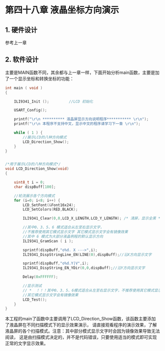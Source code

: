 # 第四十八章 液晶坐标方向演示

## 1. 硬件设计

参考上一章

## 2. 软件设计

主要是MAIN函数不同，其余都与上一章一样，下面开始分析main函数，主要是加了一个显示坐标和转换坐标的功能：

```c
int main ( void )
{

    ILI9341_Init ();         //LCD 初始化

    USART_Config();

    printf("\r\n ********** 液晶屏显示方向说明程序*********** \r\n");
    printf("\r\n 本程序不支持中文，显示中文的程序请学习下一章 \r\n");

    while ( 1 ) {
        //展示LCD的八种方向模式
        LCD_Direction_Show();
    }
}


/*用于展示LCD的八种方向模式*/
void LCD_Direction_Show(void)
{

    uint8_t i = 0;
    char dispBuff[100];

    //轮流展示各个方向模式
    for (i=0; i<8; i++) {
        LCD_SetFont(&Font16x24);
        LCD_SetColors(RED,BLACK);

        ILI9341_Clear(0,0,LCD_X_LENGTH,LCD_Y_LENGTH); /* 清屏，显示全黑 */

        //其中0、3、5、6 模式适合从左至右显示文字，
        //不推荐使用其它模式显示文字 其它模式显示文字会有镜像效果
        //其中 6 模式为大部分液晶例程的默认显示方向
        ILI9341_GramScan ( i );

        sprintf(dispBuff,"o%d. X --->",i);
        ILI9341_DispStringLine_EN(LINE(0),dispBuff);//沿X方向显示文字

        sprintf(dispBuff,"o%d.Y|V",i);
        ILI9341_DispString_EN_YDir(0,0,dispBuff);//沿Y方向显示文字

        Delay(0xFFFFFF);

        //显示测试
        // *  ！！！其中0、3、5、6模式适合从左至右显示文字，不推荐使用其它模式显示文字
        //其它模式显示文字会有镜像效果
        LCD_Test();
    }
}
```

本工程的main了函数中主要调用了LCD_Direction_Show函数，该函数主要添加了液晶屏在不同扫描模式下的显示效果演示， 请直接观看程序的演示效果，了解液晶屏的各个扫描模式。注意：其中部分模式显示文字时会因为镜像效果导致无法阅读， 这是由扫描模式决定的，并不是代码错误，只要使用适当的模式即可实现正常的文字显示效果。
